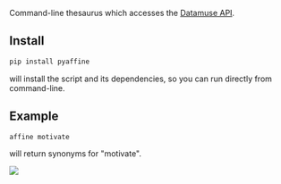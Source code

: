 Command-line thesaurus which accesses the [Datamuse API](https://www.datamuse.com/api).

## Install
```bash
pip install pyaffine
```
will install the script and its dependencies, so you can run directly from command-line.

## Example
```bash
affine motivate
```
will return synonyms for "motivate".

![](https://i.imgur.com/BRHoGQm.png)

